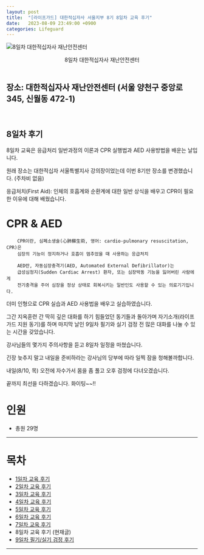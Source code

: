 ```yaml
---
layout: post
title:  "[라이프가드] 대한적십자사 서울지부 8기 8일차 교육 후기"
date:   2023-08-09 23:49:00 +0900
categories: Lifeguard
---
```


![8일차 대한적십자사 재난안전센터](https://github.com/neoroman/neoroman.github.io/raw/main/_images/lifeguard/Lifeguard-day8.jpg)
<center>8일차 대한적십자사 재난안전센터</center>

<BR />

## 장소: 대한적십자사 재난안전센터 (서울 양천구 중앙로 345, 신월동 472-1)

<BR />

## 8일차 후기
8일차 교육은 응급처리 일반과정의 이론과 CPR 실행법과 AED 사용방법을 배운는 날입니다.

원래 장소는 대한적십자 서울특별지사 강의장이었는데 이번 8기만 장소를 변경했습니다.
(주차비 없음)

응급처치(First Aid): 인체의 호흡계와 순환계에 대한 일반 상식을 배우고 CPR이 필요한 이유에 대해 배웠습니다.

# CPR & AED

        CPR이란, 심폐소생술(心肺蘇生術, 영어: cardio-pulmonary resuscitation, CPR)은 
        심장의 기능이 정지하거나 호흡이 멈추었을 때 사용하는 응급처치

        AED란, 자동심장충격기(AED, Automated External Defibrillator)는 
        급성심정지(Sudden Cardiac Arrest) 환자, 또는 심장박동 기능을 잃어버린 사람에게 
        전기충격을 주어 심장을 정상 상태로 회복시키는 일반인도 사용할 수 있는 의료기기입니다.

더미 인형으로 CPR 실습과 AED 사용법을 배우고 실습하였습니다.

그간 지옥훈련 간 딱히 깊은 대화를 하기 힘들었던 동기들과 돌아가며 자기소개(라이프가드 지원 동기)를 하며
마지막 날인 9일차 필기와 실기 검정 전 많은 대화를 나눌 수 있는 시간을 갖았습니다.

강사님들의 몇가지 주의사항을 듣고 8일차 일정을 마쳤습니다.

긴장 늦추지 말고 내일을 준비하라는 강사님의 당부에 따라 일찍 잠을 청해볼까합니다.

내일(8/10, 목) 오전에 자수가서 몸을 좀 풀고
오후 검정에 다녀오겠습니다.

끝까지 최선을 다하겠습니다. 화이팅~~!!



# 인원
 - 총원 29명



---
# 목차
- [1일차 교육 후기][day-1]
- [2일차 교육 후기][day-2]
- [3일차 교육 후기][day-3]
- [4일차 교육 후기][day-4]
- [5일차 교육 후기][day-5]
- [6일차 교육 후기][day-6]
- [7일차 교육 후기][day-7]
- 8일차 교육 후기 (현재글)
- [9일차 필기/실기 검정 후기][day-9]


---

[day-1]: /RedCross-Lifeguard-day1
[day-2]: /RedCross-Lifeguard-day2
[day-3]: /RedCross-Lifeguard-day3
[day-4]: /RedCross-Lifeguard-day4
[day-5]: /RedCross-Lifeguard-day5
[day-6]: /RedCross-Lifeguard-day6
[day-7]: /RedCross-Lifeguard-day7
[day-8]: /RedCross-Lifeguard-day8
[day-9]: /RedCross-Lifeguard-day9
